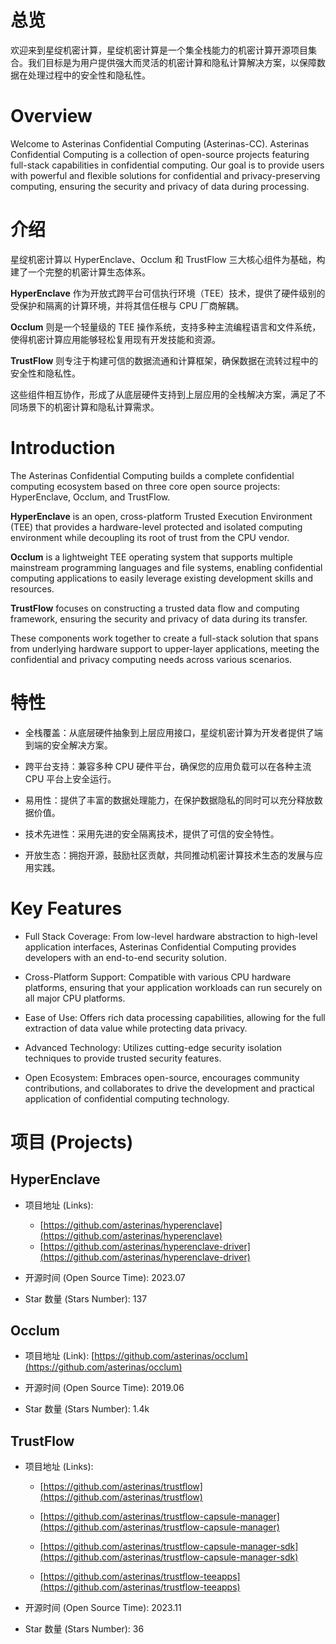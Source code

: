 # 总览

欢迎来到星绽机密计算，星绽机密计算是一个集全栈能力的机密计算开源项目集合。我们目标是为用户提供强大而灵活的机密计算和隐私计算解决方案，以保障数据在处理过程中的安全性和隐私性。

# Overview

Welcome to Asterinas Confidential Computing (Asterinas-CC). Asterinas Confidential Computing is a collection of open-source projects featuring full-stack capabilities in confidential computing. Our goal is to provide users with powerful and flexible solutions for confidential and privacy-preserving computing, ensuring the security and privacy of data during processing.


# 介绍

星绽机密计算以 HyperEnclave、Occlum 和 TrustFlow 三大核心组件为基础，构建了一个完整的机密计算生态体系。

**HyperEnclave** 作为开放式跨平台可信执行环境（TEE）技术，提供了硬件级别的受保护和隔离的计算环境，并将其信任根与 CPU 厂商解耦。

**Occlum** 则是一个轻量级的 TEE 操作系统，支持多种主流编程语言和文件系统，使得机密计算应用能够轻松复用现有开发技能和资源。

**TrustFlow** 则专注于构建可信的数据流通和计算框架，确保数据在流转过程中的安全性和隐私性。

这些组件相互协作，形成了从底层硬件支持到上层应用的全栈解决方案，满足了不同场景下的机密计算和隐私计算需求。

# Introduction

The Asterinas Confidential Computing builds a complete confidential computing ecosystem based on three core open source projects: HyperEnclave, Occlum, and TrustFlow.

**HyperEnclave** is an open, cross-platform Trusted Execution Environment (TEE) that provides a hardware-level protected and isolated computing environment while decoupling its root of trust from the CPU vendor.

**Occlum** is a lightweight TEE operating system that supports multiple mainstream programming languages and file systems, enabling confidential computing applications to easily leverage existing development skills and resources.

**TrustFlow** focuses on constructing a trusted data flow and computing framework, ensuring the security and privacy of data during its transfer.

These components work together to create a full-stack solution that spans from underlying hardware support to upper-layer applications, meeting the confidential and privacy computing needs across various scenarios.

# 特性

* 全栈覆盖：从底层硬件抽象到上层应用接口，星绽机密计算为开发者提供了端到端的安全解决方案。

* 跨平台支持：兼容多种 CPU 硬件平台，确保您的应用负载可以在各种主流 CPU 平台上安全运行。

* 易用性：提供了丰富的数据处理能力，在保护数据隐私的同时可以充分释放数据价值。

* 技术先进性：采用先进的安全隔离技术，提供了可信的安全特性。

* 开放生态：拥抱开源，鼓励社区贡献，共同推动机密计算技术生态的发展与应用实践。

# Key Features

* Full Stack Coverage: From low-level hardware abstraction to high-level application interfaces, Asterinas Confidential Computing provides developers with an end-to-end security solution.

* Cross-Platform Support: Compatible with various CPU hardware platforms, ensuring that your application workloads can run securely on all major CPU platforms.

* Ease of Use: Offers rich data processing capabilities, allowing for the full extraction of data value while protecting data privacy.

* Advanced Technology: Utilizes cutting-edge security isolation techniques to provide trusted security features.

* Open Ecosystem: Embraces open-source, encourages community contributions, and collaborates to drive the development and practical application of confidential computing technology.


# 项目 (Projects)

## HyperEnclave

* 项目地址 (Links): 
  - [https://github.com/asterinas/hyperenclave](https://github.com/asterinas/hyperenclave)
  - [https://github.com/asterinas/hyperenclave-driver](https://github.com/asterinas/hyperenclave-driver)

* 开源时间 (Open Source Time): 2023.07

* Star 数量 (Stars Number): 137

## Occlum

* 项目地址 (Link): [https://github.com/asterinas/occlum](https://github.com/asterinas/occlum)

* 开源时间 (Open Source Time): 2019.06

* Star 数量 (Stars Number): 1.4k


## TrustFlow

* 项目地址 (Links):

  - [https://github.com/asterinas/trustflow](https://github.com/asterinas/trustflow)

  - [https://github.com/asterinas/trustflow-capsule-manager](https://github.com/asterinas/trustflow-capsule-manager)

  - [https://github.com/asterinas/trustflow-capsule-manager-sdk](https://github.com/asterinas/trustflow-capsule-manager-sdk)

  - [https://github.com/asterinas/trustflow-teeapps](https://github.com/asterinas/trustflow-teeapps)

* 开源时间 (Open Source Time): 2023.11

* Star 数量 (Stars Number): 36

